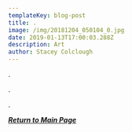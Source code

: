 ```yaml
---
templateKey: blog-post
title: .
image: /img/20181204_050104_0.jpg
date: 2019-01-13T17:00:03.288Z
description: Art
author: Stacey Colclough
---
```

.

.

.

__[_Return to Main Page_](https://feministtoilet.netlify.com/)__
